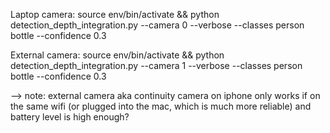 Laptop camera: source env/bin/activate && python detection_depth_integration.py --camera 0 --verbose --classes person bottle --confidence 0.3

External camera: source env/bin/activate && python detection_depth_integration.py --camera 1 --verbose --classes person bottle --confidence 0.3

--> note: external camera aka continuity camera on iphone only works if on the same wifi (or plugged into the mac, which is much more reliable) and battery level is high enough?

